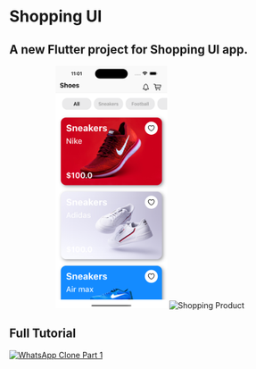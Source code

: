 # Shopping UI
## A new Flutter project for Shopping UI app.
<p align="center">
  <img src="https://github.com/decodevM/shopping_ui/blob/main/assets/screenshots/home.png" width="200" title="Shopping Home">
  <img src="https://github.com/decodevM/shopping_ui/blob/main/assets/screenshots/product.png" width="200" title="Shopping Product">
</p>

## Full Tutorial

[![WhatsApp Clone Part 1](https://img.youtube.com/vi/1ye6XPXd_18/0.jpg)](https://www.youtube.com/watch?v=1ye6XPXd_18)
